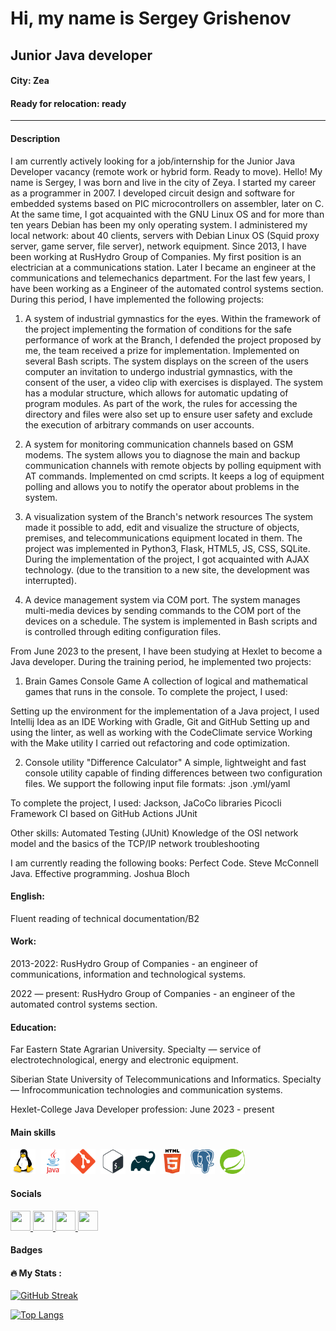 # Hi, my name is Sergey Grishenov

## Junior Java developer

#### City: Zea
#### Ready for relocation: ready

***

#### Description
I am currently actively looking for a job/internship for the Junior Java Developer vacancy (remote work or hybrid form. Ready to move).
Hello! My name is Sergey, I was born and live in the city of Zeya.
I started my career as a programmer in 2007. I developed circuit design and software for embedded systems based on PIC microcontrollers on assembler, later on C.
At the same time, I got acquainted with the GNU Linux OS and for more than ten years Debian has been my only operating system.
I administered my local network: about 40 clients, servers with Debian Linux OS (Squid proxy server, game server, file server), network equipment.
Since 2013, I have been working at RusHydro Group of Companies. My first position is an electrician at a communications station. Later I became an engineer at the communications and telemechanics department.
For the last few years, I have been working as a Engineer of the automated control systems section.
During this period, I have implemented the following projects:
1) A system of industrial gymnastics for the eyes.
Within the framework of the project implementing the formation of conditions for the safe performance of work at the Branch, I defended the project proposed by me, the team received a prize for implementation.
Implemented on several Bash scripts. The system displays on the screen of the users computer an invitation to undergo industrial gymnastics, with the consent of the user, a video clip with exercises is displayed.
The system has a modular structure, which allows for automatic updating of program modules. As part of the work, the rules for accessing the directory and files were also set up to ensure user safety and exclude the execution of arbitrary commands on user accounts.

2) A system for monitoring communication channels based on GSM modems. The system allows you to diagnose the main and backup communication channels with remote objects by polling equipment with AT commands.
Implemented on cmd scripts. It keeps a log of equipment polling and allows you to notify the operator about problems in the system.

3) A visualization system of the Branch's network resources
The system made it possible to add, edit and visualize the structure of objects, premises, and telecommunications equipment located in them.
The project was implemented in Python3, Flask, HTML5, JS, CSS, SQLite.
During the implementation of the project, I got acquainted with AJAX technology.
(due to the transition to a new site, the development was interrupted).

4) A device management system via COM port. The system manages multi-media devices by sending commands to the COM port of the devices on a schedule. The system is implemented in Bash scripts and is controlled through editing configuration files.

From June 2023 to the present, I have been studying at Hexlet to become a Java developer.
During the training period, he implemented two projects:

1) Brain Games Console Game
A collection of logical and mathematical games that runs in the console.
To complete the project, I used:

Setting up the environment for the implementation of a Java project, I used Intellij Idea as an IDE
Working with Gradle, Git and GitHub
Setting up and using the linter, as well as working with the CodeClimate service
Working with the Make utility
I carried out refactoring and code optimization.

2) Console utility "Difference Calculator"
A simple, lightweight and fast console utility capable of finding differences between two configuration files.
We support the following input file formats:
.json
.yml/yaml

To complete the project, I used:
Jackson, JaCoCo libraries
Picocli Framework
CI based on GitHub Actions
JUnit

Other skills:
Automated Testing (JUnit)
Knowledge of the OSI network model and the basics of the TCP/IP network troubleshooting

I am currently reading the following books:
Perfect Code. Steve McConnell
Java. Effective programming. Joshua Bloch

#### English:
Fluent reading of technical documentation/B2

#### Work:
<p>2013-2022: RusHydro Group of Companies - an engineer of communications, information and technological systems.</p>
<p>2022 — present: RusHydro Group of Companies - an engineer of the automated control systems section.</p>


#### Education:
<p>Far Eastern State Agrarian University. Specialty — service of electrotechnological, energy and electronic equipment.</p>
<p>Siberian State University of Telecommunications and Informatics. Specialty — Infrocommunication technologies and communication systems.</p>
<p>Hexlet-College Java Developer profession: June 2023 - present</p>

#### Main skills
<div>
  <img src="https://github.com/devicons/devicon/blob/master/icons/linux/linux-original.svg" title="Linux" alt="Linux" width="40" height="40"/>&nbsp;
  <img src="https://github.com/devicons/devicon/blob/master/icons/java/java-original-wordmark.svg" title="Java" alt="Java" width="40" height="40"/>&nbsp;
  <img src="https://github.com/devicons/devicon/blob/master/icons/git/git-original.svg" title="Git" alt="Git" width="40" height="40"/>&nbsp;
  <img src="https://github.com/devicons/devicon/blob/master/icons/bash/bash-original.svg" title="Bash" alt="Bash" width="40" height="40"/>&nbsp;
  <img src="https://github.com/devicons/devicon/blob/master/icons/gradle/gradle-plain.svg" title="Gradle" alt="Gradle" width="40" height="40"/>&nbsp;
  <img src="https://github.com/devicons/devicon/blob/master/icons/html5/html5-original-wordmark.svg" title="HTML5" alt="HTML5" width="40" height="40"/>&nbsp;
  <img src="https://github.com/devicons/devicon/blob/master/icons/postgresql/postgresql-plain.svg" title="Postgresql" alt="Postgresql" width="40" height="40"/>&nbsp;
  <img src="https://github.com/devicons/devicon/blob/master/icons/spring/spring-original.svg" title="Spring" alt="Spring" width="40" height="40"/>&nbsp;
</div>

#### Socials
<p align="left"> 
  <a href="https://www.github.com/zampolitxxx" target="_blank" rel="noreferrer"> <picture> <source media="(prefers-color-scheme: dark)" srcset="https://raw.githubusercontent.com/danielcranney/readme-generator/main/public/icons/socials/github-dark.svg" /> <source media="(prefers-color-scheme: light)" srcset="https://raw.githubusercontent.com/danielcranney/readme-generator/main/public/icons/socials/github.svg" /> <img src="https://raw.githubusercontent.com/danielcranney/readme-generator/main/public/icons/socials/github.svg" width="32" height="32" /> </picture> </a> 
  <a href="https://www.stackoverflow.com/users/23334644/sergey-grishenov" target="_blank" rel="noreferrer"> <picture> <source media="(prefers-color-scheme: dark)" srcset="undefined" /> <source media="(prefers-color-scheme: light)" srcset="https://raw.githubusercontent.com/danielcranney/readme-generator/main/public/icons/socials/stackoverflow.svg" /> <img src="https://raw.githubusercontent.com/danielcranney/readme-generator/main/public/icons/socials/stackoverflow.svg" width="32" height="32" /> </picture> </a>
  <a href="https://t.me/Zloy_ej" target="_blank" rel="noreferrer"> <picture> <source media="(prefers-color-scheme: dark)" srcset="undefined" /> <source media="(prefers-color-scheme: light)" srcset="https://upload.wikimedia.org/wikipedia/commons/8/82/Telegram_logo.svg" /> <img src="https://upload.wikimedia.org/wikipedia/commons/8/82/Telegram_logo.svg" width="32" height="32" /> </picture> </a>
  <a href="https://ru.hexlet.io/u/user-3affcbd9d6da8c0a" target="_blank" rel="noreferrer"> <picture> <source media="(prefers-color-scheme: dark)" srcset="undefined" /> <source media="(prefers-color-scheme: light)" srcset="https://upload.wikimedia.org/wikipedia/commons/2/25/Hexlet-logo.jpg" /> <img src="https://upload.wikimedia.org/wikipedia/commons/2/25/Hexlet-logo.jpg" width="32" height="32" /> </picture> </a>
</p>



#### Badges
#### :fire: My Stats :
[![GitHub Streak](http://github-readme-streak-stats.herokuapp.com?user=zampolitxxx&theme=dark&background=000000)](https://git.io/streak-stats)

[![Top Langs](https://github-readme-stats.vercel.app/api/top-langs/?username=zampolitxxx&layout=compact&theme=vision-friendly-dark)](https://github.com/anuraghazra/github-readme-stats)
